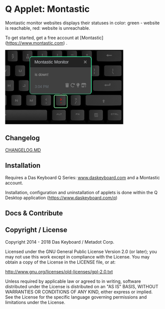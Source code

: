 # Q Applet: Montastic

Montastic monitor websites displays their statuses in color: green - website is reachable, red: website is unreachable.

To get started, get a free account at [Montastic] (https://www.montastic.com) .

![Montastic monitoring on a Das Keybaord Q](assets/montastic-usage-down.png "Montastic monitor is down")

## Changelog

[CHANGELOG.MD](CHANGELOG.md)

## Installation

Requires a Das Keyboard Q Series: www.daskeyboard.com and a Montastic account.

Installation, configuration and uninstallation of applets is done within
the Q Desktop application (https://www.daskeyboard.com/q)

## Docs & Contribute

## Copyright / License

Copyright 2014 - 2018 Das Keyboard / Metadot Corp.

Licensed under the GNU General Public License Version 2.0 (or later);
you may not use this work except in compliance with the License.
You may obtain a copy of the License in the LICENSE file, or at:

   http://www.gnu.org/licenses/old-licenses/gpl-2.0.txt

Unless required by applicable law or agreed to in writing, software
distributed under the License is distributed on an "AS IS" BASIS,
WITHOUT WARRANTIES OR CONDITIONS OF ANY KIND, either express or implied.
See the License for the specific language governing permissions and
limitations under the License.
